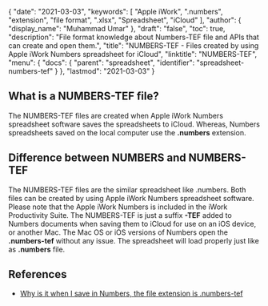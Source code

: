 {
  "date": "2021-03-03",
  "keywords": [
    "Apple iWork",
    ".numbers",
    "extension",
    "file format",
    ".xlsx",
    "Spreadsheet",
    "iCloud"
  ],
  "author": {
    "display_name": "Muhammad Umar"
  },
  "draft": "false",
  "toc": true,
  "description": "File format knowledge about Numbers-TEF file and APIs that can create and open them.",
  "title": "NUMBERS-TEF - Files created by using Apple iWork Numbers spreadsheet for iCloud",
  "linktitle": "NUMBERS-TEF",
  "menu": {
    "docs": {
      "parent": "spreadsheet",
      "identifier": "spreadsheet-numbers-tef"
    }
  },
  "lastmod": "2021-03-03"
}

## What is a NUMBERS-TEF file?
The NUMBERS-TEF files are created when Apple iWork Numbers spreadsheet software saves the spreadsheets to iCloud. Whereas, Numbers spreadsheets saved on the local computer use the **.numbers** extension.


## Difference between NUMBERS and NUMBERS-TEF
The NUMBERS-TEF files are the similar spreadsheet like .numbers. Both files can be created by using Apple iWork Numbers spreadsheet software. Please note that the Apple iWork Numbers is  included in the iWork Productivity Suite. The NUMBERS-TEF is just a suffix **-TEF** added to Numbers documents when saving them to iCloud for use on an iOS device, or another Mac.
The Mac OS or iOS versions of Numbers open the **.numbers-tef** without any issue. The spreadsheet will load properly just like as **.numbers** file. 

## References ##

* [Why is it when I save in Numbers, the file extension is .numbers-tef](https://ifelix.co.uk/tech/iwork/numbers/numbers001.html)

